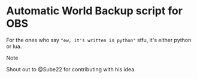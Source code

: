 # Automatic World Backup script for OBS

 For the ones who say `"ew, it's written in python"` stfu, it's either python or lua.

> [!NOTE]
> Shout out to @Sube22 for contributing with his idea.</h6>
